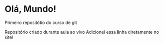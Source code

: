 # Olá, Mundo!
 Primeiro repositótio do curso de git


 Repositório criado durante aula ao vivo
Adicionei essa linha diretamente no site!
